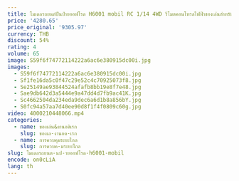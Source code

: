 ```yaml
---
title: โมเดลรถยนต์ปีนป่ายออฟโรด H6001 mobil RC 1/14 4WD รีโมตคอนโทรลไฟฟ้าของเล่นสำหรับเด็กสำหรับปีนป่ายออฟโรด
price: '4280.65'
price_original: '9305.97'
currency: THB
discount: 54%
rating: 4
volume: 65
image: S59f6f74772114222a6ac6e380915dc00i.jpg
images:
  - S59f6f74772114222a6ac6e380915dc00i.jpg
  - Sf1fe16da5c0f47c29e52c4c70925073f8.jpg
  - Se25149ae93844524afafb8bb19e8f7e48.jpg
  - Sae9db642d3a5444e9a47dd4d7fb9ac41K.jpg
  - Sc4662504da234eda9dec6a6d1b8a856bY.jpg
  - S0fc94a57aa7d40ee90d8f1f4f0809c60g.jpg
video: 4000210448066.mp4
categories:
  - name: ของเล่น&งานอดิเรก
    slug: ของเล-งานอด-เรก
  - name: การควบคุมระยะไกล
    slug: การควบค-มระยะไกล
slug: โมเดลรถยนต-นป-ายออฟโรด-h6001-mobil
encode: on0cLiA
lang: th
---
```

  